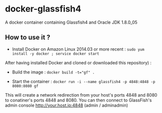 docker-glassfish4
=================

A docker container containing Glassfish4 and Oracle JDK 1.8.0_05

How to use it ?
---------------

- Install Docker on Amazon Linux 2014.03 or more recent : ```sudo yum install -y docker ; service docker start```

After having installed Docker and cloned or downloaded this repository) :

- Build the image : ```docker build -t="gf" .```

- Start the container : ```docker run -i --name glassfish4 -p 4848:4848 -p 8080:8080 gf```

This will create a network redirection from your host's ports 4848 and 8080 to conatiner's ports 4848 and 8080.
You can then connect to GlassFish's admin console http://your.host.ip:4848 (admin / adminadmin)

